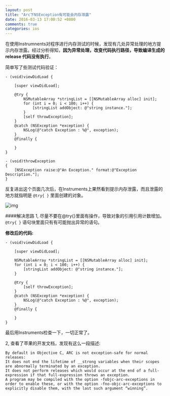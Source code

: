 ```yaml
---
layout: post
title: "Arc下NSException有可能会内存泄露"
date: 2016-03-13 17:00:52 +0800
comments: true
categories: ios
---
```



在使用Instrumnents对程序进行内存测试的时候，发现有几处异常处理的地方提示内存泄露。经过分析得知，**因为异常处理，改变代码执行路径，导致编译生成的 release 代码没有执行**。

<!--more-->

简单写了些测试代码验证：

```
- (void)viewDidLoad {
    
    [super viewDidLoad];
    
    @try {
        NSMutableArray *stringList = [[NSMutableArray alloc] init];
        for (int i = 0; i < 100; i++) {
            [stringList addObject: @"string instance."];
        }
        [self throwException];
    }
    @catch (NSException *exception) {
        NSLog(@"catch Exception : %@", exception);
    }
    @finally {
        
    }
}

- (void)throwException
{
    [NSException raise:@"An Exception." format:@"Exception Description."];
}

```

反复进出这个页面几次后，在Instruments上果然看到提示内存泄露，而且泄露的地方就指明是 ```@try{ }``` 里面创建的对象。

![img](http://7xryar.com1.z0.glb.clouddn.com/exception-memory-leak.png)  

####解决思路
1, 尽量不要在@try{}里面有操作，导致对象的引用引用计数增加。```@try{ }``` 语句块里面只有有可能抛出异常的语句。

**修改后的代码:**

```
- (void)viewDidLoad {
    
    [super viewDidLoad];
    
    NSMutableArray *stringList = [[NSMutableArray alloc] init];
    for (int i = 0; i < 100; i++) {
        [stringList addObject: @"string instance."];
    }
    
    @try {
        [self throwException];
    }
    @catch (NSException *exception) {
        NSLog(@"catch Exception : %@", exception);
    }
    @finally {
        
    }
}

```
最后用Instruments检查一下，一切正常了。


2, 查看了苹果的开发文档，发现有这么一段描述:

>
	By default in Objective C, ARC is not exception-safe for normal releases:
	It does not end the lifetime of __strong variables when their scopes are abnormally terminated by an exception.
	It does not perform releases which would occur at the end of a full-expression if that full-expression throws an exception.
	A program may be compiled with the option -fobjc-arc-exceptions in order to enable these, or with the option -fno-objc-arc-exceptions to explicitly disable them, with the last such argument “winning”.


